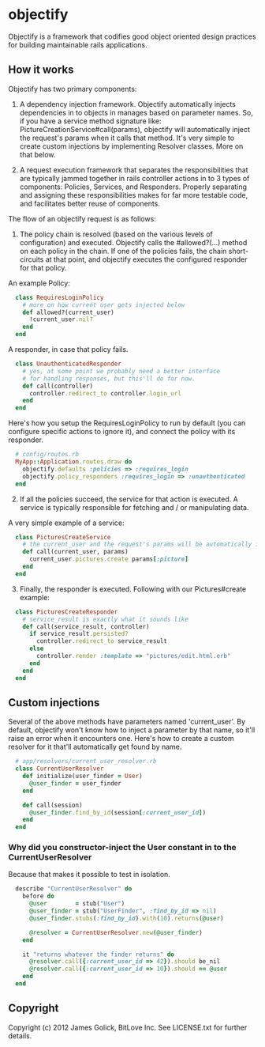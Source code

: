 # objectify

Objectify is a framework that codifies good object oriented design practices for building maintainable rails applications.

## How it works

Objectify has two primary components:

  1. A dependency injection framework. Objectify automatically injects dependencies in to objects in manages based on parameter names. So, if you have a service method signature like: PictureCreationService#call(params), objectify will automatically inject the request's params when it calls that method. It's very simple to create custom injections by implementing Resolver classes. More on that below.

  2. A request execution framework that separates the responsibilities that are typically jammed together in rails controller actions in to 3 types of components: Policies, Services, and Responders. Properly separating and assigning these responsibilities makes for far more testable code, and facilitates better reuse of components.

The flow of an objectify request is as follows:

  1. The policy chain is resolved (based on the various levels of configuration) and executed. Objectify calls the #allowed?(...) method on each policy in the chain. If one of the policies fails, the chain short-circuits at that point, and objectify executes the configured responder for that policy.

  An example Policy:

  ```ruby
    class RequiresLoginPolicy
      # more on how current user gets injected below
      def allowed?(current_user) 
        !current_user.nil?
      end
    end
  ```

  A responder, in case that policy fails.

  ```ruby
    class UnauthenticatedResponder
      # yes, at some point we probably need a better interface
      # for handling responses, but this'll do for now.
      def call(controller)
        controller.redirect_to controller.login_url
      end
    end
  ```

  Here's how you setup the RequiresLoginPolicy to run by default (you can configure specific actions to ignore it), and connect the policy with its responder.

  ```ruby
    # config/routes.rb
    MyApp::Application.routes.draw do
      objectify.defaults :policies => :requires_login
      objectify.policy_responders :requires_login => :unauthenticated
    end
  ```

  2. If all the policies succeed, the service for that action is executed. A service is typically responsible for fetching and / or manipulating data.

  A very simple example of a service:

  ```ruby
    class PicturesCreateService
      # the current_user and the request's params will be automatically injected here.
      def call(current_user, params)
        current_user.pictures.create params[:picture]
      end
    end
  ```

  3. Finally, the responder is executed. Following with our Pictures#create example:

  ```ruby
    class PicturesCreateResponder
      # service_result is exactly what it sounds like
      def call(service_result, controller)
        if service_result.persisted?
          controller.redirect_to service_result
        else
          controller.render :template => "pictures/edit.html.erb"
        end
      end
    end
  ```

## Custom injections

  Several of the above methods have parameters named 'current_user'. By default, objectify won't know how to inject a parameter by that name, so it'll raise an error when it encounters one. Here's how to create a custom resolver for it that'll automatically get found by name.

  ```ruby
    # app/resolvers/current_user_resolver.rb
    class CurrentUserResolver
      def initialize(user_finder = User)
        @user_finder = user_finder
      end

      def call(session)
        @user_finder.find_by_id(session[:current_user_id])
      end
    end
  ```

### Why did you constructor-inject the User constant in to the CurrentUserResolver
  
  Because that makes it possible to test in isolation.

  ```ruby
    describe "CurrentUserResolver" do
      before do
        @user        = stub("User")
        @user_finder = stub("UserFinder", :find_by_id => nil)
        @user_finder.stubs(:find_by_id).with(10).returns(@user)

        @resolver = CurrentUserResolver.new(@user_finder)
      end

      it "returns whatever the finder returns" do
        @resolver.call({:current_user_id => 42}).should be_nil
        @resolver.call({:current_user_id => 10}).should == @user
      end
    end
  ```

## Copyright

Copyright (c) 2012 James Golick, BitLove Inc. See LICENSE.txt for
further details.
